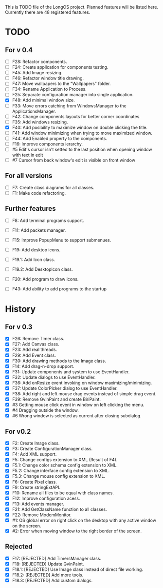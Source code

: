 This is TODO file of the LongOS project. Planned features will be listed here.
Currently there are 48 registered features.

TODO
========

For v 0.4
--------
- [ ] F28: Refactor components.
- [ ] F24: Create application for components testing.
- [ ] F45: Add Image resizing.
- [ ] F46: Refactor window title drawing.
- [ ] F47: Move wallpapers to the "Wallpapers" folder.
- [ ] F34: Rename Application to Process.
- [ ] F25: Separate configuration manager into single application.
- [X] F48: Add minimal window size.
- [ ] F33: Move errors catching from WindowsManager to the ApplicationsManager.
- [ ] F42: Change components layouts for better corner coordinates.
- [ ] F35: Add windows resizing.
- [X] F40: Add posibility to maximize window on double clicking the title.
- [ ] F41: Add window minimizing when trying to move maximized window.
- [ ] F44: Add Enabled property to the components.
- [ ] F16: Improve components ierarchy.
- [ ] #5 Edit's cursor isn't setted to the last position when opening window with text in edit
- [ ] #7 Cursor from back window's edit is visible on front window

For all versions
--------
- [ ] F7: Create class diagrams for all classes.
- [ ] F1: Make code refactoring.

Further features
--------
- [ ] F8: Add terminal programs support.
- [ ] F11: Add packets manager.
- [ ] F15: Improve PopupMenu to support submenues.
- [ ] F19: Add desktop icons.
- [ ] F19.1: Add Icon class.
- [ ] F19.2: Add DesktopIcon class.
- [ ] F20: Add program to draw icons.
- [ ] F43: Add ability to add programs to the startup



History
========

For v 0.3
--------
- [X] F26: Remove Timer class.
- [X] F27: Add Canvas class.
- [X] F23: Add real threads.
- [X] F29: Add Event class.
- [X] F30: Add drawing methods to the Image class.
- [X] F14: Add drag-n-drop support.
- [X] F31: Update components and system to use EventHandler.
- [X] F32: Update dialogs to use EventHandler.
- [X] F36: Add onResize event invoking on window maximizing/minimizing.
- [X] F37: Update ColorPicker dialog to use EventHandler.
- [X] F38: Add right and left mouse drag events instead of simple drag event.
- [X] F39: Remove GvinPaint and create BiriPaint.
- [X] #3 Getting mouse click event in window on left clicking the menu.
- [X] #4 Dragging outside the window.
- [X] #6 Wrong window is selected as current after closing subdialog.

For v0.2
--------

- [X] F2: Create Image class.
- [X] F3: Create ConfigurationManager class.
- [X] F4: Add XML support.
- [X] F5: Change configs extension to XML (Result of F4).
- [X] F5.1: Change color schema config extension to XML.
- [X] F5.2: Change interface config extension to XML.
- [X] F5.3: Change mouse config extension to XML.
- [X] F6: Create Pixel class.
- [X] F9: Create stringExtAPI.
- [X] F10: Rename all files to be equal with class names.
- [X] F12: Improve configuration acess.
- [X] F13: Add events manager.
- [X] F21: Add GetClassName function to all classes.
- [X] F22: Remove ModemMonitor.
- [X] #1: OS global error on right click on the desktop with any active window on the screen.
- [X] #2: Error when moving window to the right border of the screen.

Rejected
--------
- [X] F17: [REJECTED] Add TimersManager class.
- [X] F18: [REJECTED] Update GvinPaint.
- [X] F18.1: [REJECTED] Use Image class instead of direct file working.
- [X] F18.2: [REJECTED] Add more tools.
- [X] F18.3: [REJECTED] Add custom dialogs.